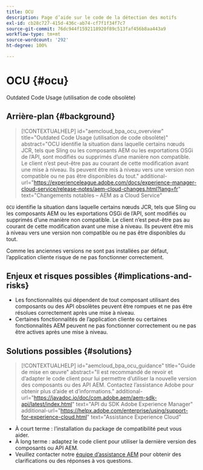 ```yaml
---
title: OCU
description: Page d’aide sur le code de la détection des motifs
exl-id: cb28c727-415d-436c-ab74-cf7f1f34f7c7
source-git-commit: 76dc944f1592118920f89c513faf456b8aa443a9
workflow-type: tm+mt
source-wordcount: '292'
ht-degree: 100%

---
```


# OCU {#ocu}

Outdated Code Usage (utilisation de code obsolète)

## Arrière-plan {#background}

>[!CONTEXTUALHELP]
>id="aemcloud_bpa_ocu_overview"
>title="Outdated Code Usage (utilisation de code obsolète)"
>abstract="OCU identifie la situation dans laquelle certains nœuds JCR, tels que Sling ou les composants AEM ou les exportations OSGi de l’API, sont modifiés ou supprimés d’une manière non compatible. Le client n’est peut-être pas au courant de cette modification avant une mise à niveau. Ils peuvent être mis à niveau vers une version non compatible ou ne pas être disponibles du tout."
>additional-url="https://experienceleague.adobe.com/docs/experience-manager-cloud-service/release-notes/aem-cloud-changes.html?lang=fr" text="Changements notables – AEM as a Cloud Service"

`OCU` identifie la situation dans laquelle certains nœuds JCR, tels que Sling ou les composants AEM ou les exportations OSGi de l’API, sont modifiés ou supprimés d’une manière non compatible. Le client n’est peut-être pas au courant de cette modification avant une mise à niveau. Ils peuvent être mis à niveau vers une version non compatible ou ne pas être disponibles du tout.

Comme les anciennes versions ne sont pas installées par défaut, l’application cliente risque de ne pas fonctionner correctement.

## Enjeux et risques possibles {#implications-and-risks}

* Les fonctionnalités qui dépendent de tout composant utilisant des composants ou des API obsolètes peuvent être rompues et ne pas être résolues correctement après une mise à niveau.
* Certaines fonctionnalités de l’application cliente ou certaines fonctionnalités AEM peuvent ne pas fonctionner correctement ou ne pas être actives après une mise à niveau.

## Solutions possibles {#solutions}

>[!CONTEXTUALHELP]
>id="aemcloud_bpa_ocu_guidance"
>title="Guide de mise en œuvre"
>abstract="Il est recommandé de revoir et d’adapter le code client pour lui permettre d’utiliser la nouvelle version des composants ou des API AEM. Contactez l’assistance Adobe pour obtenir plus d’aide et d’informations."
>additional-url="https://javadoc.io/doc/com.adobe.aem/aem-sdk-api/latest/index.html" text="API du SDK Adobe Experience Manager"
>additional-url="https://helpx.adobe.com/enterprise/using/support-for-experience-cloud.html" text="Assistance Experience Cloud"

* À court terme : l’installation du package de compatibilité peut vous aider.
* À long terme : adaptez le code client pour utiliser la dernière version des composants ou API AEM.
* Veuillez contacter notre [équipe d’assistance AEM](https://helpx.adobe.com/fr/enterprise/using/support-for-experience-cloud.html) pour obtenir des clarifications ou des réponses à vos questions.
